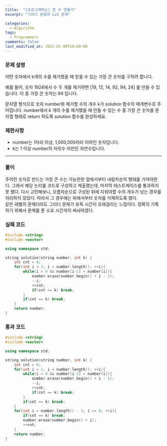 ```yaml
---
title:  "[프로그래머스] 큰 수 만들기"
excerpt: "그리디 분류의 Lv2 문제"

categories:
  - Algorithm
tags:
  - Programmers
comments: false
last_modified_at: 2021-01-09T18:00:00
---
```

### 문제 설명
어떤 숫자에서 k개의 수를 제거했을 때 얻을 수 있는 가장 큰 숫자를 구하려 합니다.

예를 들어, 숫자 1924에서 수 두 개를 제거하면 [19, 12, 14, 92, 94, 24] 를 만들 수 있습니다. 이 중 가장 큰 숫자는 94 입니다.

문자열 형식으로 숫자 number와 제거할 수의 개수 k가 solution 함수의 매개변수로 주어집니다. number에서 k 개의 수를 제거했을 때 만들 수 있는 수 중 가장 큰 숫자를 문자열 형태로 return 하도록 solution 함수를 완성하세요.

### 제한사항
- number는 1자리 이상, 1,000,000자리 이하인 숫자입니다.
- k는 1 이상 number의 자릿수 미만인 자연수입니다.


---
### 풀이
주어진 숫자로 만드는 가장 큰 수는 가능한한 앞에서부터 내림차순의 형태를 가져야한다. 그래서 해당 논리를 코드로 구성하고 제출했는데, 마지막 테스트케이스를 통과하지 못 했다. 다시 고민해보니, 오름차순으로 구성된 뒤에 지워야할 수의 개수가 남는 경우를 처리하지 않았다. 따라서 그 경우에는 뒤에서부터 숫자를 삭제하도록 했다.  
같은 레벨의 문제더라도 그리디 문제가 유독 시간이 오래걸리는 느낌이다. 정확히 기록하기 위해서 문제를 푼 소요 시간까지 써놔야겠다.

### 실패 코드
```c++
#include <string>
#include <vector>

using namespace std;

string solution(string number, int k) {
    int cnt = 0;
    for(int i = 1; i < number.length(); ++i){
        while(i > 0 && number[i-1] < number[i]){
            number.erase(number.begin() + i - 1);
            --i;
            ++cnt;
            if(cnt == k) break;
        }
        if(cnt == k) break;
    }
    return number;
}
```

### 통과 코드
```c++
#include <string>
#include <vector>

using namespace std;

string solution(string number, int k) {
    int cnt = 0;
    for(int i = 1; i < number.length(); ++i){
        while(i > 0 && number[i-1] < number[i]){
            number.erase(number.begin() + i - 1);
            --i;
            ++cnt;
            if(cnt == k) break;
        }
        if(cnt == k) break;
    }
    for(int i = number.length() - 1; i >= 0; ++i){
        if(cnt == k) break;
        number.erase(number.begin() + i);
        ++cnt;
    }
    return number;
}
```